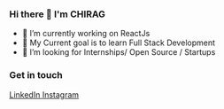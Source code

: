 ### Hi there 👋 I'm CHIRAG

<!--
**chiragbairwa/chiragbairwa** is a ✨ _special_ ✨ repository because its `README.md` (this file) appears on your GitHub profile. -->
- 🔭 I’m currently working on ReactJs
- 🌱 My Current goal is to learn Full Stack Development
- 💬 I’m looking for Internships/ Open Source / Startups

<h3>Get in touch</h3>
<a href="https://linkedin.com/in/chirag-bairwa">LinkedIn  </a> <a href="https://www.instagram.com/x.chirag_x/">Instagram</a>
              

